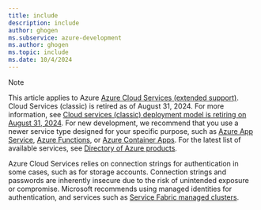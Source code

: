 ```yaml
---
title: include
description: include
author: ghogen
ms.subservice: azure-development
ms.author: ghogen
ms.topic: include
ms.date: 10/4/2024
---
```

> [!NOTE]
> This article applies to Azure [Azure Cloud Services (extended support)](../cloud-services-extended-support.md). Cloud Services (classic) is retired as of August 31, 2024. For more information, see [Cloud services (classic) deployment model is retiring on August 31, 2024](https://azure.microsoft.com/updates/cloud-services-retirement-announcement). For new development, we recommend that you use a newer service type designed for your specific purpose, such as [Azure App Service](/azure/app-service/overview), [Azure Functions](/azure/azure-functions/functions-overview?pivots=programming-language-csharp), or [Azure Container Apps](/azure/container-apps/overview). For the latest list of available services, see [Directory of Azure products](https://azure.microsoft.com/products/).
>
> Azure Cloud Services relies on connection strings for authentication in some cases, such as for storage accounts. Connection strings and passwords are inherently insecure due to the risk of unintended exposure or compromise. Microsoft recommends using managed identities for authentication, and services such as [Service Fabric managed clusters](/azure/service-fabric/overview-managed-cluster).
